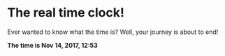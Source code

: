 # The real time clock!

Ever wanted to know what the time is? Well, your journey is about to end!

**The time is Nov 14, 2017, 12:53**